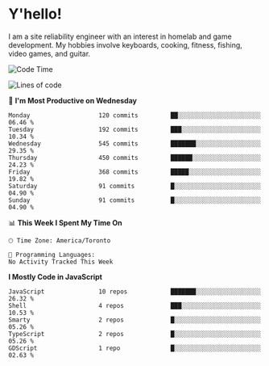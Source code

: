 # Y'hello!
I am a site reliability engineer with an interest in homelab and game development.
My hobbies involve keyboards, cooking, fitness, fishing, video games, and guitar.

<!--START_SECTION:waka-->
![Code Time](http://img.shields.io/badge/Code%20Time-94%20hrs%2054%20mins-blue)

![Lines of code](https://img.shields.io/badge/From%20Hello%20World%20I%27ve%20Written-3.2%20million%20lines%20of%20code-blue)

📅 **I'm Most Productive on Wednesday** 

```text
Monday                   120 commits         ██░░░░░░░░░░░░░░░░░░░░░░░   06.46 % 
Tuesday                  192 commits         ███░░░░░░░░░░░░░░░░░░░░░░   10.34 % 
Wednesday                545 commits         ███████░░░░░░░░░░░░░░░░░░   29.35 % 
Thursday                 450 commits         ██████░░░░░░░░░░░░░░░░░░░   24.23 % 
Friday                   368 commits         █████░░░░░░░░░░░░░░░░░░░░   19.82 % 
Saturday                 91 commits          █░░░░░░░░░░░░░░░░░░░░░░░░   04.90 % 
Sunday                   91 commits          █░░░░░░░░░░░░░░░░░░░░░░░░   04.90 % 
```


📊 **This Week I Spent My Time On** 

```text
🕑︎ Time Zone: America/Toronto

💬 Programming Languages: 
No Activity Tracked This Week
```

**I Mostly Code in JavaScript** 

```text
JavaScript               10 repos            ███████░░░░░░░░░░░░░░░░░░   26.32 % 
Shell                    4 repos             ███░░░░░░░░░░░░░░░░░░░░░░   10.53 % 
Smarty                   2 repos             █░░░░░░░░░░░░░░░░░░░░░░░░   05.26 % 
TypeScript               2 repos             █░░░░░░░░░░░░░░░░░░░░░░░░   05.26 % 
GDScript                 1 repo              █░░░░░░░░░░░░░░░░░░░░░░░░   02.63 % 
```




<!--END_SECTION:waka-->
